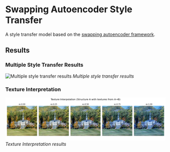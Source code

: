 # Swapping Autoencoder Style Transfer

A style transfer model based on the [swapping autoencoder framework](https://arxiv.org/abs/2007.00653).

## Results

### Multiple Style Transfer Results
![Multiple style transfer results](images/multi_style.png)
*Multiple style transfer results*

### Texture Interpretation
![Texture interpretation results](images/interpolation.png)
*Texture Interpretation results*
